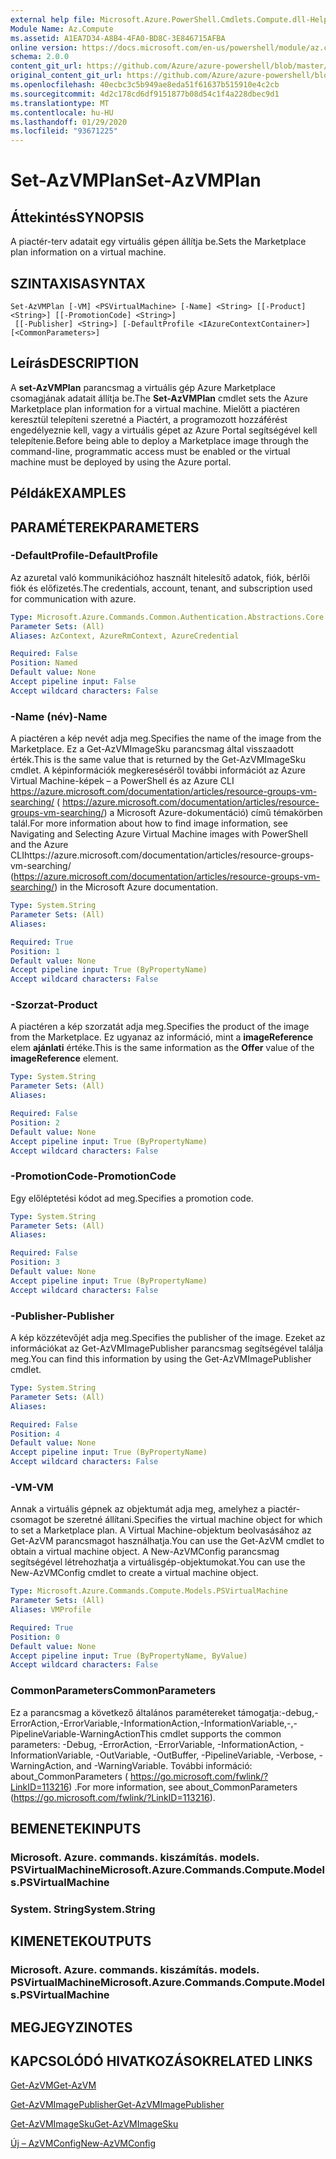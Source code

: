 ```yaml
---
external help file: Microsoft.Azure.PowerShell.Cmdlets.Compute.dll-Help.xml
Module Name: Az.Compute
ms.assetid: A1EA7D34-A8B4-4FA0-BD8C-3E846715AFBA
online version: https://docs.microsoft.com/en-us/powershell/module/az.compute/set-azvmplan
schema: 2.0.0
content_git_url: https://github.com/Azure/azure-powershell/blob/master/src/Compute/Compute/help/Set-AzVMPlan.md
original_content_git_url: https://github.com/Azure/azure-powershell/blob/master/src/Compute/Compute/help/Set-AzVMPlan.md
ms.openlocfilehash: 40ecbc3c5b949ae8eda51f61637b515910e4c2cb
ms.sourcegitcommit: 4d2c178cd6df9151877b08d54c1f4a228dbec9d1
ms.translationtype: MT
ms.contentlocale: hu-HU
ms.lasthandoff: 01/29/2020
ms.locfileid: "93671225"
---
```

# <span data-ttu-id="54153-101">Set-AzVMPlan</span><span class="sxs-lookup"><span data-stu-id="54153-101">Set-AzVMPlan</span></span>

## <span data-ttu-id="54153-102">Áttekintés</span><span class="sxs-lookup"><span data-stu-id="54153-102">SYNOPSIS</span></span>
<span data-ttu-id="54153-103">A piactér-terv adatait egy virtuális gépen állítja be.</span><span class="sxs-lookup"><span data-stu-id="54153-103">Sets the Marketplace plan information on a virtual machine.</span></span>

## <span data-ttu-id="54153-104">SZINTAXISA</span><span class="sxs-lookup"><span data-stu-id="54153-104">SYNTAX</span></span>

```
Set-AzVMPlan [-VM] <PSVirtualMachine> [-Name] <String> [[-Product] <String>] [[-PromotionCode] <String>]
 [[-Publisher] <String>] [-DefaultProfile <IAzureContextContainer>] [<CommonParameters>]
```

## <span data-ttu-id="54153-105">Leírás</span><span class="sxs-lookup"><span data-stu-id="54153-105">DESCRIPTION</span></span>
<span data-ttu-id="54153-106">A **set-AzVMPlan** parancsmag a virtuális gép Azure Marketplace csomagjának adatait állítja be.</span><span class="sxs-lookup"><span data-stu-id="54153-106">The **Set-AzVMPlan** cmdlet sets the Azure Marketplace plan information for a virtual machine.</span></span>
<span data-ttu-id="54153-107">Mielőtt a piactéren keresztül telepíteni szeretné a Piactért, a programozott hozzáférést engedélyeznie kell, vagy a virtuális gépet az Azure Portal segítségével kell telepítenie.</span><span class="sxs-lookup"><span data-stu-id="54153-107">Before being able to deploy a Marketplace image through the command-line, programmatic access must be enabled or the virtual machine must be deployed by using the Azure portal.</span></span>

## <span data-ttu-id="54153-108">Példák</span><span class="sxs-lookup"><span data-stu-id="54153-108">EXAMPLES</span></span>

## <span data-ttu-id="54153-109">PARAMÉTEREK</span><span class="sxs-lookup"><span data-stu-id="54153-109">PARAMETERS</span></span>

### <span data-ttu-id="54153-110">-DefaultProfile</span><span class="sxs-lookup"><span data-stu-id="54153-110">-DefaultProfile</span></span>
<span data-ttu-id="54153-111">Az azuretal való kommunikációhoz használt hitelesítő adatok, fiók, bérlői fiók és előfizetés.</span><span class="sxs-lookup"><span data-stu-id="54153-111">The credentials, account, tenant, and subscription used for communication with azure.</span></span>

```yaml
Type: Microsoft.Azure.Commands.Common.Authentication.Abstractions.Core.IAzureContextContainer
Parameter Sets: (All)
Aliases: AzContext, AzureRmContext, AzureCredential

Required: False
Position: Named
Default value: None
Accept pipeline input: False
Accept wildcard characters: False
```

### <span data-ttu-id="54153-112">-Name (név)</span><span class="sxs-lookup"><span data-stu-id="54153-112">-Name</span></span>
<span data-ttu-id="54153-113">A piactéren a kép nevét adja meg.</span><span class="sxs-lookup"><span data-stu-id="54153-113">Specifies the name of the image from the Marketplace.</span></span>
<span data-ttu-id="54153-114">Ez a Get-AzVMImageSku parancsmag által visszaadott érték.</span><span class="sxs-lookup"><span data-stu-id="54153-114">This is the same value that is returned by the Get-AzVMImageSku cmdlet.</span></span>
<span data-ttu-id="54153-115">A képinformációk megkereséséről további információt az Azure Virtual Machine-képek – a PowerShell és az Azure CLI https://azure.microsoft.com/documentation/articles/resource-groups-vm-searching/ ( https://azure.microsoft.com/documentation/articles/resource-groups-vm-searching/) a Microsoft Azure-dokumentáció) című témakörben talál.</span><span class="sxs-lookup"><span data-stu-id="54153-115">For more information about how to find image information, see Navigating and Selecting Azure Virtual Machine images with PowerShell and the Azure CLIhttps://azure.microsoft.com/documentation/articles/resource-groups-vm-searching/ (https://azure.microsoft.com/documentation/articles/resource-groups-vm-searching/) in the Microsoft Azure documentation.</span></span>

```yaml
Type: System.String
Parameter Sets: (All)
Aliases:

Required: True
Position: 1
Default value: None
Accept pipeline input: True (ByPropertyName)
Accept wildcard characters: False
```

### <span data-ttu-id="54153-116">-Szorzat</span><span class="sxs-lookup"><span data-stu-id="54153-116">-Product</span></span>
<span data-ttu-id="54153-117">A piactéren a kép szorzatát adja meg.</span><span class="sxs-lookup"><span data-stu-id="54153-117">Specifies the product of the image from the Marketplace.</span></span>
<span data-ttu-id="54153-118">Ez ugyanaz az információ, mint a **imageReference** elem **ajánlati** értéke.</span><span class="sxs-lookup"><span data-stu-id="54153-118">This is the same information as the **Offer** value of the **imageReference** element.</span></span>

```yaml
Type: System.String
Parameter Sets: (All)
Aliases:

Required: False
Position: 2
Default value: None
Accept pipeline input: True (ByPropertyName)
Accept wildcard characters: False
```

### <span data-ttu-id="54153-119">-PromotionCode</span><span class="sxs-lookup"><span data-stu-id="54153-119">-PromotionCode</span></span>
<span data-ttu-id="54153-120">Egy előléptetési kódot ad meg.</span><span class="sxs-lookup"><span data-stu-id="54153-120">Specifies a promotion code.</span></span>

```yaml
Type: System.String
Parameter Sets: (All)
Aliases:

Required: False
Position: 3
Default value: None
Accept pipeline input: True (ByPropertyName)
Accept wildcard characters: False
```

### <span data-ttu-id="54153-121">-Publisher</span><span class="sxs-lookup"><span data-stu-id="54153-121">-Publisher</span></span>
<span data-ttu-id="54153-122">A kép közzétevőjét adja meg.</span><span class="sxs-lookup"><span data-stu-id="54153-122">Specifies the publisher of the image.</span></span>
<span data-ttu-id="54153-123">Ezeket az információkat az Get-AzVMImagePublisher parancsmag segítségével találja meg.</span><span class="sxs-lookup"><span data-stu-id="54153-123">You can find this information by using the Get-AzVMImagePublisher cmdlet.</span></span>

```yaml
Type: System.String
Parameter Sets: (All)
Aliases:

Required: False
Position: 4
Default value: None
Accept pipeline input: True (ByPropertyName)
Accept wildcard characters: False
```

### <span data-ttu-id="54153-124">-VM</span><span class="sxs-lookup"><span data-stu-id="54153-124">-VM</span></span>
<span data-ttu-id="54153-125">Annak a virtuális gépnek az objektumát adja meg, amelyhez a piactér-csomagot be szeretné állítani.</span><span class="sxs-lookup"><span data-stu-id="54153-125">Specifies the virtual machine object for which to set a Marketplace plan.</span></span>
<span data-ttu-id="54153-126">A Virtual Machine-objektum beolvasásához az Get-AzVM parancsmagot használhatja.</span><span class="sxs-lookup"><span data-stu-id="54153-126">You can use the Get-AzVM cmdlet to obtain a virtual machine object.</span></span>
<span data-ttu-id="54153-127">A New-AzVMConfig parancsmag segítségével létrehozhatja a virtuálisgép-objektumokat.</span><span class="sxs-lookup"><span data-stu-id="54153-127">You can use the New-AzVMConfig cmdlet to create a virtual machine object.</span></span>

```yaml
Type: Microsoft.Azure.Commands.Compute.Models.PSVirtualMachine
Parameter Sets: (All)
Aliases: VMProfile

Required: True
Position: 0
Default value: None
Accept pipeline input: True (ByPropertyName, ByValue)
Accept wildcard characters: False
```

### <span data-ttu-id="54153-128">CommonParameters</span><span class="sxs-lookup"><span data-stu-id="54153-128">CommonParameters</span></span>
<span data-ttu-id="54153-129">Ez a parancsmag a következő általános paramétereket támogatja:-debug,-ErrorAction,-ErrorVariable,-InformationAction,-InformationVariable,-,-PipelineVariable-WarningAction</span><span class="sxs-lookup"><span data-stu-id="54153-129">This cmdlet supports the common parameters: -Debug, -ErrorAction, -ErrorVariable, -InformationAction, -InformationVariable, -OutVariable, -OutBuffer, -PipelineVariable, -Verbose, -WarningAction, and -WarningVariable.</span></span> <span data-ttu-id="54153-130">További információ: about_CommonParameters ( https://go.microsoft.com/fwlink/?LinkID=113216) .</span><span class="sxs-lookup"><span data-stu-id="54153-130">For more information, see about_CommonParameters (https://go.microsoft.com/fwlink/?LinkID=113216).</span></span>

## <span data-ttu-id="54153-131">BEMENETEK</span><span class="sxs-lookup"><span data-stu-id="54153-131">INPUTS</span></span>

### <span data-ttu-id="54153-132">Microsoft. Azure. commands. kiszámítás. models. PSVirtualMachine</span><span class="sxs-lookup"><span data-stu-id="54153-132">Microsoft.Azure.Commands.Compute.Models.PSVirtualMachine</span></span>

### <span data-ttu-id="54153-133">System. String</span><span class="sxs-lookup"><span data-stu-id="54153-133">System.String</span></span>

## <span data-ttu-id="54153-134">KIMENETEK</span><span class="sxs-lookup"><span data-stu-id="54153-134">OUTPUTS</span></span>

### <span data-ttu-id="54153-135">Microsoft. Azure. commands. kiszámítás. models. PSVirtualMachine</span><span class="sxs-lookup"><span data-stu-id="54153-135">Microsoft.Azure.Commands.Compute.Models.PSVirtualMachine</span></span>

## <span data-ttu-id="54153-136">MEGJEGYZI</span><span class="sxs-lookup"><span data-stu-id="54153-136">NOTES</span></span>

## <span data-ttu-id="54153-137">KAPCSOLÓDÓ HIVATKOZÁSOK</span><span class="sxs-lookup"><span data-stu-id="54153-137">RELATED LINKS</span></span>

[<span data-ttu-id="54153-138">Get-AzVM</span><span class="sxs-lookup"><span data-stu-id="54153-138">Get-AzVM</span></span>](./Get-AzVM.md)

[<span data-ttu-id="54153-139">Get-AzVMImagePublisher</span><span class="sxs-lookup"><span data-stu-id="54153-139">Get-AzVMImagePublisher</span></span>](./Get-AzVMImagePublisher.md)

[<span data-ttu-id="54153-140">Get-AzVMImageSku</span><span class="sxs-lookup"><span data-stu-id="54153-140">Get-AzVMImageSku</span></span>](./Get-AzVMImageSku.md)

[<span data-ttu-id="54153-141">Új – AzVMConfig</span><span class="sxs-lookup"><span data-stu-id="54153-141">New-AzVMConfig</span></span>](./New-AzVMConfig.md)
